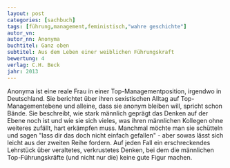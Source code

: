 ```yaml
---
layout: post
categories: [sachbuch]
tags: [führung,management,feministisch,"wahre geschichte"]
autor_vn: 
autor_nn: Anonyma
buchtitel: Ganz oben
subtitel: Aus dem Leben einer weiblichen Führungskraft
bewertung: 4
verlag: C.H. Beck
jahr: 2013
---
```


Anonyma ist eine reale Frau in einer Top-Managementposition, irgendwo in Deutschland. Sie berichtet über ihren sexistischen Alltag auf Top-Managementebene und alleine, dass sie anonym bleiben will, spricht schon Bände. Sie beschreibt, wie stark männlich geprägt das Denken auf der Ebene noch ist und wie sie sich vieles, was ihren männlichen Kollegen ohne weiteres zufällt, hart erkämpfen muss. Manchmal möchte man sie schütteln und sagen "lass dir das doch nicht einfach gefallen" - aber sowas lässt sich leicht aus der zweiten Reihe fordern.
Auf jeden Fall ein erschreckendes Lehrstück über veraltetes, verkrustetes Denken, bei dem die männlichen Top-Führungskräfte (und nicht nur die) keine gute Figur machen.
